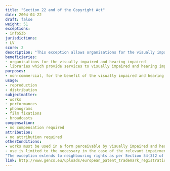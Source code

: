 ```yaml
---
title: "Section 22 and of the Copyright Act"
date: 2004-04-22
draft: false
weight: 51
exceptions:
- info53b
jurisdictions:
- LV
score: 2
description: "This exception allows organisations for the visually impaired and hearing impaired persons, as well as libraries which provide services to visually impaired and hearing impaired, to reproduce and distribute works, without remuneration, for non-commercial purposes, in a form perceivable by such impaired insofar as is necessary in the case of the relevant impairment." 
beneficiaries:
- organisations for the visually impaired and hearing impaired 
- libraries which provide services to visually impaired and hearing impaired
purposes: 
- non-commercial, for the benefit of the visually impaired and hearing impaired persons
usage:
- reproduction
- distribution
subjectmatter:
- works
- performances
- phonograms
- film fixations
- broadcasts
compensation:
- no compensation required
attribution: 
- no attribution required
otherConditions: 
- works must be used in a form perceivable by visually impaired and hearing impaired
- use is limited to the necessary in the case of the relevant impairment
"The exception extends to neighbouring rights as per Section 54(3)2 of the CA 'Restrictions on Rights of the Neighbouring Rightholders'."
link: http://www.gencs.eu/uploads/european_patent_trademark_registration/latvia/Copyright%20Law%20Latvia.pdf
---
```

